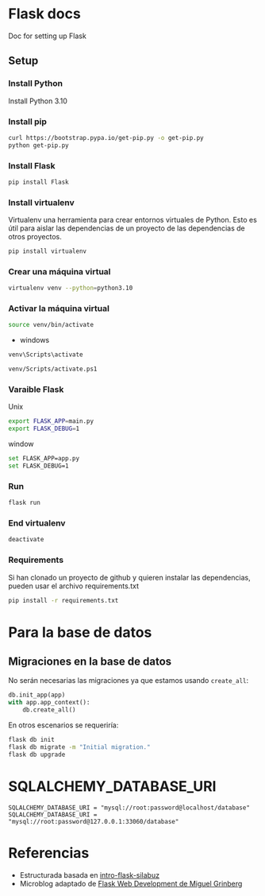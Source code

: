 # Flask docs

Doc for setting up Flask

## Setup

### Install Python

Install Python 3.10

### Install pip

```bash
curl https://bootstrap.pypa.io/get-pip.py -o get-pip.py
python get-pip.py
```

### Install Flask

```bash
pip install Flask
```

### Install virtualenv

Virtualenv una herramienta para crear entornos virtuales de Python. Esto es útil para aislar las dependencias de un proyecto de las dependencias de otros proyectos.

```bash
pip install virtualenv
```

### Crear una máquina virtual

```bash
virtualenv venv --python=python3.10
```

### Activar la máquina virtual

```bash
source venv/bin/activate
```

- windows

```bash
venv\Scripts\activate

venv/Scripts/activate.ps1
```

### Varaible Flask

Unix

```bash
export FLASK_APP=main.py
export FLASK_DEBUG=1
```

window

```bash
set FLASK_APP=app.py
set FLASK_DEBUG=1
```

### Run

```bash
flask run
```

### End virtualenv

```bash
deactivate
```

### Requirements

Si han clonado un proyecto de github y quieren instalar las dependencias, pueden usar el archivo requirements.txt

```bash
pip install -r requirements.txt
```

# Para la base de datos

## Migraciones en la base de datos

No serán necesarias las migraciones ya que estamos usando `create_all`:

```python
db.init_app(app)
with app.app_context():
    db.create_all()
```

En otros escenarios se requeriría:

```bash
flask db init
flask db migrate -m "Initial migration."
flask db upgrade
```

# SQLALCHEMY_DATABASE_URI

```
SQLALCHEMY_DATABASE_URI = "mysql://root:password@localhost/database"
SQLALCHEMY_DATABASE_URI = "mysql://root:password@127.0.0.1:33060/database"
```

# Referencias

- Estructurada basada en [intro-flask-silabuz](https://github.com/linder3hs/intro-flask-silabuz)
- Microblog adaptado de [Flask Web Development de Miguel Grinberg](https://www.oreilly.com/library/view/flask-web-development/9781491991725/)